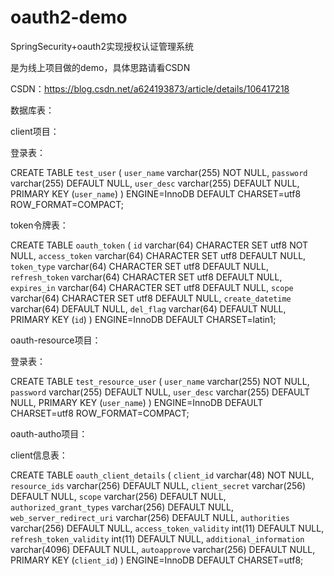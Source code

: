 # oauth2-demo
SpringSecurity+oauth2实现授权认证管理系统

是为线上项目做的demo，具体思路请看CSDN

CSDN：https://blog.csdn.net/a624193873/article/details/106417218


数据库表：



  client项目：
  
  登录表：
  
  CREATE TABLE `test_user` (
  `user_name` varchar(255) NOT NULL,
  `password` varchar(255) DEFAULT NULL,
  `user_desc` varchar(255) DEFAULT NULL,
  PRIMARY KEY (`user_name`)
) ENGINE=InnoDB DEFAULT CHARSET=utf8 ROW_FORMAT=COMPACT;



token令牌表：

CREATE TABLE `oauth_token` (
  `id` varchar(64) CHARACTER SET utf8 NOT NULL,
  `access_token` varchar(64) CHARACTER SET utf8 DEFAULT NULL,
  `token_type` varchar(64) CHARACTER SET utf8 DEFAULT NULL,
  `refresh_token` varchar(64) CHARACTER SET utf8 DEFAULT NULL,
  `expires_in` varchar(64) CHARACTER SET utf8 DEFAULT NULL,
  `scope` varchar(64) CHARACTER SET utf8 DEFAULT NULL,
  `create_datetime` varchar(64) DEFAULT NULL,
  `del_flag` varchar(64) DEFAULT NULL,
  PRIMARY KEY (`id`)
) ENGINE=InnoDB DEFAULT CHARSET=latin1;

  oauth-resource项目：
  
  登录表：
  
  CREATE TABLE `test_resource_user` (
  `user_name` varchar(255) NOT NULL,
  `password` varchar(255) DEFAULT NULL,
  `user_desc` varchar(255) DEFAULT NULL,
  PRIMARY KEY (`user_name`)
) ENGINE=InnoDB DEFAULT CHARSET=utf8 ROW_FORMAT=COMPACT;

  oauth-autho项目：
  
  client信息表：
  
  CREATE TABLE `oauth_client_details` (
  `client_id` varchar(48) NOT NULL,
  `resource_ids` varchar(256) DEFAULT NULL,
  `client_secret` varchar(256) DEFAULT NULL,
  `scope` varchar(256) DEFAULT NULL,
  `authorized_grant_types` varchar(256) DEFAULT NULL,
  `web_server_redirect_uri` varchar(256) DEFAULT NULL,
  `authorities` varchar(256) DEFAULT NULL,
  `access_token_validity` int(11) DEFAULT NULL,
  `refresh_token_validity` int(11) DEFAULT NULL,
  `additional_information` varchar(4096) DEFAULT NULL,
  `autoapprove` varchar(256) DEFAULT NULL,
  PRIMARY KEY (`client_id`)
) ENGINE=InnoDB DEFAULT CHARSET=utf8;
